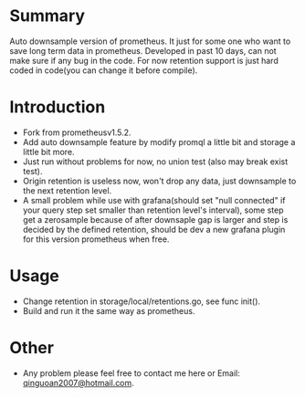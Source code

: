# Summary
Auto downsample version of prometheus. It just for some one who want to save long term data in prometheus. Developed in past 10 days, can not make sure if any bug in the code. For now retention support is just hard coded in code(you can change it before compile).

# Introduction
* Fork from prometheusv1.5.2.
* Add auto downsample feature by modify promql a little bit and storage a little bit more.
* Just run without problems for now, no union test (also may break exist test).
* Origin retention is useless now, won't drop any data, just downsample to the next retention level.
* A small problem while use with grafana(should set "null connected" if your query step set smaller than retention level's interval), some step get a zerosample because of after downsaple gap is larger and step is decided by the defined retention, should be dev a new grafana plugin for this version prometheus when free.

# Usage
* Change retention in storage/local/retentions.go, see func init().
* Build and run it the same way as prometheus.

# Other
* Any problem please feel free to contact me here or Email: qinguoan2007@hotmail.com.
